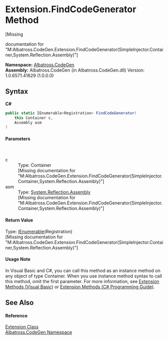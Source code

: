 # Extension.FindCodeGenerator Method 
 

\[Missing <summary> documentation for "M:Albatross.CodeGen.Extension.FindCodeGenerator(SimpleInjector.Container,System.Reflection.Assembly)"\]

**Namespace:**&nbsp;<a href="N_Albatross_CodeGen.md">Albatross.CodeGen</a><br />**Assembly:**&nbsp;Albatross.CodeGen (in Albatross.CodeGen.dll) Version: 1.0.6571.41629 (1.0.0.0)

## Syntax

**C#**<br />
``` C#
public static IEnumerable<Registration> FindCodeGenerator(
	this Container c,
	Assembly asm
)
```


#### Parameters
&nbsp;<dl><dt>c</dt><dd>Type: Container<br />\[Missing <param name="c"/> documentation for "M:Albatross.CodeGen.Extension.FindCodeGenerator(SimpleInjector.Container,System.Reflection.Assembly)"\]</dd><dt>asm</dt><dd>Type: <a href="http://msdn2.microsoft.com/en-us/library/xbe1wdx9" target="_blank">System.Reflection.Assembly</a><br />\[Missing <param name="asm"/> documentation for "M:Albatross.CodeGen.Extension.FindCodeGenerator(SimpleInjector.Container,System.Reflection.Assembly)"\]</dd></dl>

#### Return Value
Type: <a href="http://msdn2.microsoft.com/en-us/library/9eekhta0" target="_blank">IEnumerable</a>(Registration)<br />\[Missing <returns> documentation for "M:Albatross.CodeGen.Extension.FindCodeGenerator(SimpleInjector.Container,System.Reflection.Assembly)"\]

#### Usage Note
In Visual Basic and C#, you can call this method as an instance method on any object of type Container. When you use instance method syntax to call this method, omit the first parameter. For more information, see <a href="http://msdn.microsoft.com/en-us/library/bb384936.aspx">Extension Methods (Visual Basic)</a> or <a href="http://msdn.microsoft.com/en-us/library/bb383977.aspx">Extension Methods (C# Programming Guide)</a>.

## See Also


#### Reference
<a href="T_Albatross_CodeGen_Extension.md">Extension Class</a><br /><a href="N_Albatross_CodeGen.md">Albatross.CodeGen Namespace</a><br />